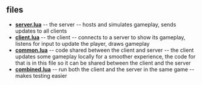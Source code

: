 ## files

- [**server.lua**](server.lua) -- the server -- hosts and simulates gameplay, sends updates to all clients
- [**client.lua**](client.lua) -- the client -- connects to a server to show its gameplay, listens for input to update the player, draws gameplay
- [**common.lua**](common.lua) -- code shared between the client and server -- the client updates some gameplay locally for a smoother experience, the code for that is in this file so it can be shared between the client and the server
- [**combined.lua**](combined.lua) -- run both the client and the server in the same game -- makes testing easier
    
